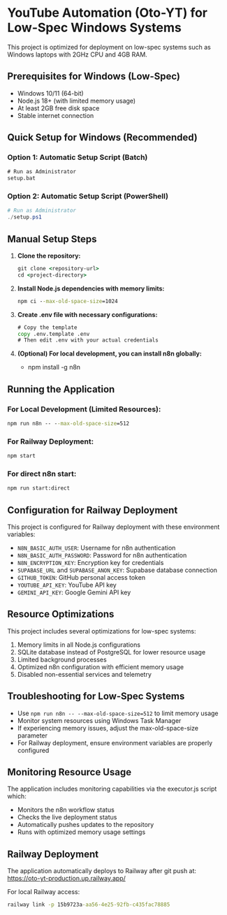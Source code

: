 # YouTube Automation (Oto-YT) for Low-Spec Windows Systems

This project is optimized for deployment on low-spec systems such as Windows laptops with 2GHz CPU and 4GB RAM.

## Prerequisites for Windows (Low-Spec)

- Windows 10/11 (64-bit)
- Node.js 18+ (with limited memory usage)
- At least 2GB free disk space
- Stable internet connection

## Quick Setup for Windows (Recommended)

### Option 1: Automatic Setup Script (Batch)
```cmd
# Run as Administrator
setup.bat
```

### Option 2: Automatic Setup Script (PowerShell)
```powershell
# Run as Administrator
./setup.ps1
```

## Manual Setup Steps

1. **Clone the repository:**
   ```cmd
   git clone <repository-url>
   cd <project-directory>
   ```

2. **Install Node.js dependencies with memory limits:**
   ```cmd
   npm ci --max-old-space-size=1024
   ```

3. **Create .env file with necessary configurations:**
   ```cmd
   # Copy the template
   copy .env.template .env
   # Then edit .env with your actual credentials
   ```

4. **(Optional) For local development, you can install n8n globally:**
   - npm install -g n8n

## Running the Application

### For Local Development (Limited Resources):
```cmd
npm run n8n -- --max-old-space-size=512
```

### For Railway Deployment:
```cmd
npm start
```

### For direct n8n start:
```cmd
npm run start:direct
```

## Configuration for Railway Deployment

This project is configured for Railway deployment with these environment variables:
- `N8N_BASIC_AUTH_USER`: Username for n8n authentication
- `N8N_BASIC_AUTH_PASSWORD`: Password for n8n authentication
- `N8N_ENCRYPTION_KEY`: Encryption key for credentials
- `SUPABASE_URL` and `SUPABASE_ANON_KEY`: Supabase database connection
- `GITHUB_TOKEN`: GitHub personal access token
- `YOUTUBE_API_KEY`: YouTube API key
- `GEMINI_API_KEY`: Google Gemini API key

## Resource Optimizations

This project includes several optimizations for low-spec systems:
1. Memory limits in all Node.js configurations
2. SQLite database instead of PostgreSQL for lower resource usage
3. Limited background processes
4. Optimized n8n configuration with efficient memory usage
5. Disabled non-essential services and telemetry

## Troubleshooting for Low-Spec Systems

- Use `npm run n8n -- --max-old-space-size=512` to limit memory usage
- Monitor system resources using Windows Task Manager
- If experiencing memory issues, adjust the max-old-space-size parameter
- For Railway deployment, ensure environment variables are properly configured

## Monitoring Resource Usage

The application includes monitoring capabilities via the executor.js script which:
- Monitors the n8n workflow status
- Checks the live deployment status
- Automatically pushes updates to the repository
- Runs with optimized memory usage settings

## Railway Deployment

The application automatically deploys to Railway after git push at: https://oto-yt-production.up.railway.app/

For local Railway access:
```cmd
railway link -p 15b9723a-aa56-4e25-92fb-c435fac78885
```